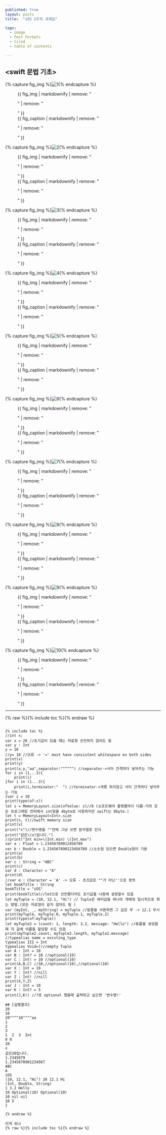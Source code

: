 ```yaml
---
published: true
layout: posts
title:  "iOS 2주차 과제임"

tags:
  - image
  - Post Formats
  - tiled
  - table of contents

---
```


## <swift 문법 기초>




{% capture fig_img %}![1](https://github.com/dakyo705/dakyo705.github.io/assets/144701214/06362c57-3c01-4780-a48a-ac6ece4a586c){% endcapture %}
<figure>
  {{ fig_img | markdownify | remove: "<p>" | remove: "</p>" }}
  <figcaption>{{ fig_caption | markdownify | remove: "<p>" | remove: "</p>" }}</figcaption>
</figure>

{% capture fig_img %}![2](https://github.com/dakyo705/dakyo705.github.io/assets/144701214/e14025a3-7d26-4c63-84c4-8b004a876e7b){% endcapture %}
<figure>
  {{ fig_img | markdownify | remove: "<p>" | remove: "</p>" }}
  <figcaption>{{ fig_caption | markdownify | remove: "<p>" | remove: "</p>" }}</figcaption>
</figure>

{% capture fig_img %}![3](https://github.com/dakyo705/dakyo705.github.io/assets/144701214/b6414df0-c0a3-4f1e-9440-ed00899de56d){% endcapture %}
<figure>
  {{ fig_img | markdownify | remove: "<p>" | remove: "</p>" }}
  <figcaption>{{ fig_caption | markdownify | remove: "<p>" | remove: "</p>" }}</figcaption>
</figure>

{% capture fig_img %}![4](https://github.com/dakyo705/dakyo705.github.io/assets/144701214/76eb12cd-ce67-4cbe-b3ec-6ed343852794){% endcapture %}
<figure>
  {{ fig_img | markdownify | remove: "<p>" | remove: "</p>" }}
  <figcaption>{{ fig_caption | markdownify | remove: "<p>" | remove: "</p>" }}</figcaption>
</figure>

{% capture fig_img %}![5](https://github.com/dakyo705/dakyo705.github.io/assets/144701214/20913724-1886-4d70-993b-b1fa40123e1f){% endcapture %}
<figure>
  {{ fig_img | markdownify | remove: "<p>" | remove: "</p>" }}
  <figcaption>{{ fig_caption | markdownify | remove: "<p>" | remove: "</p>" }}</figcaption>
</figure>

{% capture fig_img %}![6](https://github.com/dakyo705/dakyo705.github.io/assets/144701214/3c80017e-0cab-4214-9d07-b5b42003044c){% endcapture %}
<figure>
  {{ fig_img | markdownify | remove: "<p>" | remove: "</p>" }}
  <figcaption>{{ fig_caption | markdownify | remove: "<p>" | remove: "</p>" }}</figcaption>
</figure>

{% capture fig_img %}![7](https://github.com/dakyo705/dakyo705.github.io/assets/144701214/960cdfe2-5466-4ac3-9b98-592a60fe138d){% endcapture %}
<figure>
  {{ fig_img | markdownify | remove: "<p>" | remove: "</p>" }}
  <figcaption>{{ fig_caption | markdownify | remove: "<p>" | remove: "</p>" }}</figcaption>
</figure>

{% capture fig_img %}![8](https://github.com/dakyo705/dakyo705.github.io/assets/144701214/cef30570-4a7c-4e8b-a4e6-227427da37a8){% endcapture %}
<figure>
  {{ fig_img | markdownify | remove: "<p>" | remove: "</p>" }}
  <figcaption>{{ fig_caption | markdownify | remove: "<p>" | remove: "</p>" }}</figcaption>
</figure>

{% capture fig_img %}![9](https://github.com/dakyo705/dakyo705.github.io/assets/144701214/a8d8d556-fe59-4e54-bd1a-60d1b480ba5f){% endcapture %}
<figure>
  {{ fig_img | markdownify | remove: "<p>" | remove: "</p>" }}
  <figcaption>{{ fig_caption | markdownify | remove: "<p>" | remove: "</p>" }}</figcaption>
</figure>

{% capture fig_img %}![10](https://github.com/dakyo705/dakyo705.github.io/assets/144701214/ab384f2e-e70b-465b-92e1-9a39a22da90f){% endcapture %}
<figure>
  {{ fig_img | markdownify | remove: "<p>" | remove: "</p>" }}
  <figcaption>{{ fig_caption | markdownify | remove: "<p>" | remove: "</p>" }}</figcaption>
</figure>




---

{% raw %}{% include toc %}{% endraw %}
```

{% include toc %}
//int x;
var x = 20 //초기값이 있을 때는 자료형 선언하지 않아도 됨
var y : Int
y = 10
//y= 10 //오류 -> '=' must have consistent whitespace on both sides
print(x)
print(y)
print(x,y,"aa",separator:"^^^^") //separator->사이 간격마다 넣어주는 기능
for i in (1...3){
    print(i)
}for i in (1...3){
    print(i,terminator:"  ") //terminator->개행 하지않고 사이 간격마다 넣어주는 기능
}var z = 10
print(type(of:z))
let s = MemoryLayout.size(ofValue: z)//8 (소프트웨어 플랫폼마다 다름-거의 모든 프로그래밍 언어에서 int형을 4byte로 사용하지만 swift는 8byte.)
let t = MemoryLayout<Int>.size
print(s, t)//swift memory size
print(x)
print("x")//변수명을 ""안에 그냥 쓰면 문자열로 인식
print("값은\(x)입니다.")
//print("Int min=\(Int.min) \(Int.max")
var a : Float = 1.23456789012456789
var b : Double = 1.234567890123456789 //소숫점 있으면 Double형이 기본
print(a)
print(b)
var c : String = "ABC"
print(c)
var d : Character = "A"
print(d)
//var e : Character = 'A' -> 오류 - 초깃값은 ""가 아닌''으로 정의
let bookTitle : String
bookTitle = "iOS"
print(bookTitle)//let으로 선언했더라도 초기값을 나중에 설정할수 있음
let myTuple = (10, 12.1, "Hi") // Tuple은 여러값을 하나의 개체에 일시적으로 묶는 방법.(모든 자료형이 같지 않아도 됨 )
var (myInt, _, myString) = myTuple //밑줄을 사용하면 그 값은 무 -> 12.1 무시
print(myTuple, myTuple.0, myTuple.1, myTuple.2)
print(type(of:myTuple))
let myTuple2 = (count: 1, length: 3.2, message: "Hello") //튜플을 생성할 때 각 값에 이름을 할당할 수도 있음
print(myTuple2.count, myTuple2.length, myTuple2.message)
//typealias name = existing_type
typealias III = Int
typealias Void=()//empty Tuple
var A : Int = 10
var B : Int? = 10 //optional(10)
var C : Int! = 10 //optional(10)
print(A,B,C) //10,//optional(10),//optional(10)
var X : Int = 10
var Y : Int? //nill
var Z : Int! //nill
print(X,Y,Z)
var J : Int = 10
var K : Int? = 5
print(J,K!) //?로 optional 했을때 출력하고 싶으면 '변수명!'

## [실행결과]
20
10
20^^^^10^^^^aa
1
2
3
1  2  3  Int
8 8
20
x
값은20입니다.
1.2345679
1.2345678901234567
ABC
A
iOS
(10, 12.1, "Hi") 10 12.1 Hi
(Int, Double, String)
1 3.2 Hello
10 Optional(10) Optional(10)
10 nil nil
10 5
}

{% endraw %}

이게 되나
{% raw %}{% include toc %}{% endraw %}
```
